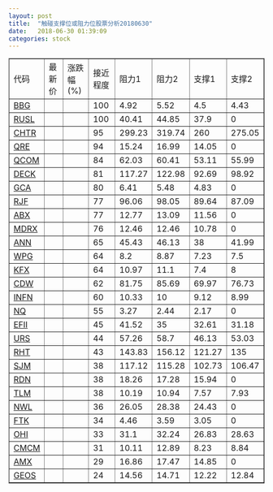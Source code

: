 ```yaml
---
layout: post
title:  "触碰支撑位或阻力位股票分析20180630"
date:   2018-06-30 01:39:09
categories: stock
---
```

<script type="text/javascript">
var stockList = []
stockList.push('gb_bbg');
stockList.push('gb_rusl');
stockList.push('gb_chtr');
stockList.push('gb_qre');
stockList.push('gb_qcom');
stockList.push('gb_deck');
stockList.push('gb_gca');
stockList.push('gb_rjf');
stockList.push('gb_abx');
stockList.push('gb_mdrx');
stockList.push('gb_ann');
stockList.push('gb_wpg');
stockList.push('gb_kfx');
stockList.push('gb_cdw');
stockList.push('gb_infn');
stockList.push('gb_nq');
stockList.push('gb_efii');
stockList.push('gb_urs');
stockList.push('gb_rht');
stockList.push('gb_sjm');
stockList.push('gb_rdn');
stockList.push('gb_tlm');
stockList.push('gb_nwl');
stockList.push('gb_ftk');
stockList.push('gb_ohi');
stockList.push('gb_cmcm');
stockList.push('gb_amx');
stockList.push('gb_geos');
</script>
<table border="1">
 <tr>
 <td>代码</td>
 <td>最新价</td>
 <td>涨跌幅(%)</td>
 <td>接近程度</td>
 <td>阻力1</td>
 <td>阻力2</td>
 <td>支撑1</td>
 <td>支撑2</td>
</tr>
  <tr id="bbg" class="red">
  <td><a href="http://stock.finance.sina.com.cn/usstock/quotes/BBG.html" target="_blank">BBG</a></td><td></td><td></td><td>100</td><td>4.92</td><td>5.52</td><td>4.5</td><td>4.43</td></tr>
  <tr id="rusl" class="red">
  <td><a href="http://stock.finance.sina.com.cn/usstock/quotes/RUSL.html" target="_blank">RUSL</a></td><td></td><td></td><td>100</td><td>40.41</td><td>44.85</td><td>37.9</td><td>0</td></tr>
  <tr id="chtr" class="red">
  <td><a href="http://stock.finance.sina.com.cn/usstock/quotes/CHTR.html" target="_blank">CHTR</a></td><td></td><td></td><td>95</td><td>299.23</td><td>319.74</td><td>260</td><td>275.05</td></tr>
  <tr id="qre" class="red">
  <td><a href="http://stock.finance.sina.com.cn/usstock/quotes/QRE.html" target="_blank">QRE</a></td><td></td><td></td><td>94</td><td>15.24</td><td>16.99</td><td>14.05</td><td>0</td></tr>
  <tr id="qcom" class="green">
  <td><a href="http://stock.finance.sina.com.cn/usstock/quotes/QCOM.html" target="_blank">QCOM</a></td><td></td><td></td><td>84</td><td>62.03</td><td>60.41</td><td>53.11</td><td>55.99</td></tr>
  <tr id="deck" class="red">
  <td><a href="http://stock.finance.sina.com.cn/usstock/quotes/DECK.html" target="_blank">DECK</a></td><td></td><td></td><td>81</td><td>117.27</td><td>122.98</td><td>92.69</td><td>98.92</td></tr>
  <tr id="gca" class="green">
  <td><a href="http://stock.finance.sina.com.cn/usstock/quotes/GCA.html" target="_blank">GCA</a></td><td></td><td></td><td>80</td><td>6.41</td><td>5.48</td><td>4.83</td><td>0</td></tr>
  <tr id="rjf" class="green">
  <td><a href="http://stock.finance.sina.com.cn/usstock/quotes/RJF.html" target="_blank">RJF</a></td><td></td><td></td><td>77</td><td>96.06</td><td>98.05</td><td>89.64</td><td>87.09</td></tr>
  <tr id="abx" class="red">
  <td><a href="http://stock.finance.sina.com.cn/usstock/quotes/ABX.html" target="_blank">ABX</a></td><td></td><td></td><td>77</td><td>12.77</td><td>13.09</td><td>11.56</td><td>0</td></tr>
  <tr id="mdrx" class="red">
  <td><a href="http://stock.finance.sina.com.cn/usstock/quotes/MDRX.html" target="_blank">MDRX</a></td><td></td><td></td><td>76</td><td>12.46</td><td>12.46</td><td>10.78</td><td>0</td></tr>
  <tr id="ann" class="red">
  <td><a href="http://stock.finance.sina.com.cn/usstock/quotes/ANN.html" target="_blank">ANN</a></td><td></td><td></td><td>65</td><td>45.43</td><td>46.13</td><td>38</td><td>41.99</td></tr>
  <tr id="wpg" class="red">
  <td><a href="http://stock.finance.sina.com.cn/usstock/quotes/WPG.html" target="_blank">WPG</a></td><td></td><td></td><td>64</td><td>8.2</td><td>8.87</td><td>7.23</td><td>7.5</td></tr>
  <tr id="kfx" class="green">
  <td><a href="http://stock.finance.sina.com.cn/usstock/quotes/KFX.html" target="_blank">KFX</a></td><td></td><td></td><td>64</td><td>10.97</td><td>11.1</td><td>7.4</td><td>8</td></tr>
  <tr id="cdw" class="red">
  <td><a href="http://stock.finance.sina.com.cn/usstock/quotes/CDW.html" target="_blank">CDW</a></td><td></td><td></td><td>62</td><td>81.75</td><td>85.69</td><td>69.97</td><td>76.73</td></tr>
  <tr id="infn" class="red">
  <td><a href="http://stock.finance.sina.com.cn/usstock/quotes/INFN.html" target="_blank">INFN</a></td><td></td><td></td><td>60</td><td>10.33</td><td>10</td><td>9.12</td><td>8.99</td></tr>
  <tr id="nq" class="green">
  <td><a href="http://stock.finance.sina.com.cn/usstock/quotes/NQ.html" target="_blank">NQ</a></td><td></td><td></td><td>55</td><td>3.27</td><td>2.44</td><td>2.17</td><td>0</td></tr>
  <tr id="efii" class="green">
  <td><a href="http://stock.finance.sina.com.cn/usstock/quotes/EFII.html" target="_blank">EFII</a></td><td></td><td></td><td>45</td><td>41.52</td><td>35</td><td>32.61</td><td>31.18</td></tr>
  <tr id="urs" class="green">
  <td><a href="http://stock.finance.sina.com.cn/usstock/quotes/URS.html" target="_blank">URS</a></td><td></td><td></td><td>44</td><td>57.26</td><td>58.7</td><td>46.13</td><td>53.03</td></tr>
  <tr id="rht" class="green">
  <td><a href="http://stock.finance.sina.com.cn/usstock/quotes/RHT.html" target="_blank">RHT</a></td><td></td><td></td><td>43</td><td>143.83</td><td>156.12</td><td>121.27</td><td>135</td></tr>
  <tr id="sjm" class="green">
  <td><a href="http://stock.finance.sina.com.cn/usstock/quotes/SJM.html" target="_blank">SJM</a></td><td></td><td></td><td>38</td><td>117.12</td><td>115.28</td><td>102.73</td><td>106.47</td></tr>
  <tr id="rdn" class="green">
  <td><a href="http://stock.finance.sina.com.cn/usstock/quotes/RDN.html" target="_blank">RDN</a></td><td></td><td></td><td>38</td><td>18.26</td><td>17.28</td><td>15.94</td><td>0</td></tr>
  <tr id="tlm" class="green">
  <td><a href="http://stock.finance.sina.com.cn/usstock/quotes/TLM.html" target="_blank">TLM</a></td><td></td><td></td><td>38</td><td>10.19</td><td>10.94</td><td>7.57</td><td>7.93</td></tr>
  <tr id="nwl" class="red">
  <td><a href="http://stock.finance.sina.com.cn/usstock/quotes/NWL.html" target="_blank">NWL</a></td><td></td><td></td><td>36</td><td>26.05</td><td>28.38</td><td>24.43</td><td>0</td></tr>
  <tr id="ftk" class="green">
  <td><a href="http://stock.finance.sina.com.cn/usstock/quotes/FTK.html" target="_blank">FTK</a></td><td></td><td></td><td>34</td><td>4.46</td><td>3.59</td><td>3.05</td><td>0</td></tr>
  <tr id="ohi" class="red">
  <td><a href="http://stock.finance.sina.com.cn/usstock/quotes/OHI.html" target="_blank">OHI</a></td><td></td><td></td><td>33</td><td>31.1</td><td>32.24</td><td>26.83</td><td>28.63</td></tr>
  <tr id="cmcm" class="red">
  <td><a href="http://stock.finance.sina.com.cn/usstock/quotes/CMCM.html" target="_blank">CMCM</a></td><td></td><td></td><td>31</td><td>10.11</td><td>12.89</td><td>8.23</td><td>8.84</td></tr>
  <tr id="amx" class="red">
  <td><a href="http://stock.finance.sina.com.cn/usstock/quotes/AMX.html" target="_blank">AMX</a></td><td></td><td></td><td>29</td><td>16.86</td><td>17.47</td><td>14.85</td><td>0</td></tr>
  <tr id="geos" class="red">
  <td><a href="http://stock.finance.sina.com.cn/usstock/quotes/GEOS.html" target="_blank">GEOS</a></td><td></td><td></td><td>24</td><td>14.56</td><td>14.71</td><td>12.22</td><td>12.84</td></tr>
</table>
